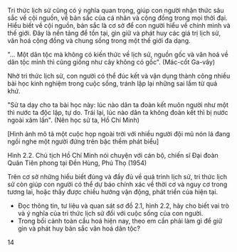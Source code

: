 Tri thức lịch sử cũng có ý nghĩa quan trọng, giúp con người nhận thức sâu sắc về cội nguồn, về bản sắc của cá nhân và cộng đồng trong mọi thời đại. Hiểu biết về cội nguồn, bản sắc là cơ sở để con người hiểu về chính mình và thế giới. Đây là nền tảng để tồn tại, gìn giữ và phát huy các giá trị lịch sử, văn hoá cộng đồng và chung sống trong một thế giới đa dạng.

"... Một dân tộc mà không có kiến thức về lịch sử, nguồn gốc và văn hoá về dân tộc mình thì cũng giống như cây không có gốc".
(Mác-cốt Ga-vây)

Nhờ tri thức lịch sử, con người có thể đúc kết và vận dụng thành công nhiều bài học kinh nghiệm trong cuộc sống, tránh lặp lại những sai lầm từ quá khứ.

"Sử ta dạy cho ta bài học này: lúc nào dân ta đoàn kết muôn người như một thì nước ta độc lập, tự do. Trái lại, lúc nào dân ta không đoàn kết thì bị nước ngoài xâm lấn".
(Nên học sử ta,
Hồ Chí Minh)

[Hình ảnh mô tả một cuộc họp ngoài trời với nhiều người đội mũ nón lá đang ngồi nghe một người đứng trên bậc thềm phát biểu]

Hình 2.2. Chủ tịch Hồ Chí Minh nói chuyện với cán bộ, chiến sĩ
Đại đoàn Quân Tiên phong tại Đền Hùng, Phú Thọ (1954)

Trên cơ sở những hiểu biết đúng và đầy đủ về quá trình lịch sử, tri thức lịch sử còn giúp con người có thể dự báo chính xác về thời cơ và nguy cơ trong tương lai, hoặc thấy được chiều hướng vận động, phát triển của hiện tại.

- Đọc thông tin, tư liệu và quan sát sơ đồ 2.1, hình 2.2, hãy cho biết vai trò và ý nghĩa của tri thức lịch sử đối với cuộc sống của con người.
- Trong bối cảnh toàn cầu hoá hiện nay, theo em cần phải làm gì để giữ gìn và phát huy bản sắc văn hoá dân tộc?

14